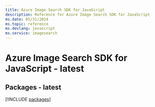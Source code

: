 ```yaml
---
title: Azure Image Search SDK for JavaScript
description: Reference for Azure Image Search SDK for JavaScript
ms.date: 05/31/2024
ms.topic: reference
ms.devlang: javascript
ms.service: imagesearch
---
```

# Azure Image Search SDK for JavaScript - latest
## Packages - latest
[!INCLUDE [packages](image-search-index.md)]